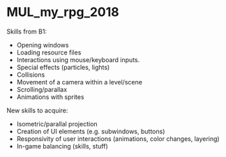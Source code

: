 # MUL_my_rpg_2018

Skills from B1:
- Opening windows
- Loading resource files
- Interactions using mouse/keyboard inputs.
- Special effects (particles, lights)
- Collisions
- Movement of a camera within a level/scene
- Scrolling/parallax
- Animations with sprites

New skills to acquire:
- Isometric/parallal projection
- Creation of UI elements (e.g. subwindows, buttons)
- Responsivity of user interactions (animations, color changes, layering)
- In-game balancing (skills, stuff)
